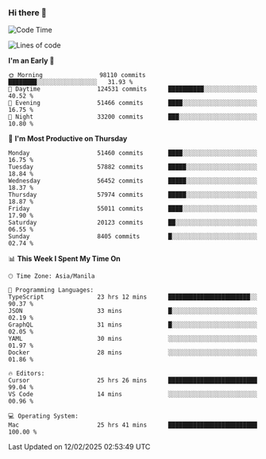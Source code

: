 ### Hi there 👋

<!--START_SECTION:waka-->
![Code Time](http://img.shields.io/badge/Code%20Time-5%2C847%20hrs%2057%20mins-blue)

![Lines of code](https://img.shields.io/badge/From%20Hello%20World%20I%27ve%20Written-118.7%20million%20lines%20of%20code-blue)

**I'm an Early 🐤** 

```text
🌞 Morning                98110 commits       ████████░░░░░░░░░░░░░░░░░   31.93 % 
🌆 Daytime                124531 commits      ██████████░░░░░░░░░░░░░░░   40.52 % 
🌃 Evening                51466 commits       ████░░░░░░░░░░░░░░░░░░░░░   16.75 % 
🌙 Night                  33200 commits       ███░░░░░░░░░░░░░░░░░░░░░░   10.80 % 
```
📅 **I'm Most Productive on Thursday** 

```text
Monday                   51460 commits       ████░░░░░░░░░░░░░░░░░░░░░   16.75 % 
Tuesday                  57882 commits       █████░░░░░░░░░░░░░░░░░░░░   18.84 % 
Wednesday                56452 commits       █████░░░░░░░░░░░░░░░░░░░░   18.37 % 
Thursday                 57974 commits       █████░░░░░░░░░░░░░░░░░░░░   18.87 % 
Friday                   55011 commits       ████░░░░░░░░░░░░░░░░░░░░░   17.90 % 
Saturday                 20123 commits       ██░░░░░░░░░░░░░░░░░░░░░░░   06.55 % 
Sunday                   8405 commits        █░░░░░░░░░░░░░░░░░░░░░░░░   02.74 % 
```


📊 **This Week I Spent My Time On** 

```text
🕑︎ Time Zone: Asia/Manila

💬 Programming Languages: 
TypeScript               23 hrs 12 mins      ███████████████████████░░   90.37 % 
JSON                     33 mins             █░░░░░░░░░░░░░░░░░░░░░░░░   02.19 % 
GraphQL                  31 mins             █░░░░░░░░░░░░░░░░░░░░░░░░   02.05 % 
YAML                     30 mins             ░░░░░░░░░░░░░░░░░░░░░░░░░   01.97 % 
Docker                   28 mins             ░░░░░░░░░░░░░░░░░░░░░░░░░   01.86 % 

🔥 Editors: 
Cursor                   25 hrs 26 mins      █████████████████████████   99.04 % 
VS Code                  14 mins             ░░░░░░░░░░░░░░░░░░░░░░░░░   00.96 % 

💻 Operating System: 
Mac                      25 hrs 41 mins      █████████████████████████   100.00 % 
```


 Last Updated on 12/02/2025 02:53:49 UTC
<!--END_SECTION:waka-->


<!--
**rad182/rad182** is a ✨ _special_ ✨ repository because its `README.md` (this file) appears on your GitHub profile.

Here are some ideas to get you started:

- 🔭 I’m currently working on ...
- 🌱 I’m currently learning ...
- 👯 I’m looking to collaborate on ...
- 🤔 I’m looking for help with ...
- 💬 Ask me about ...
- 📫 How to reach me: ...
- 😄 Pronouns: ...
- ⚡ Fun fact: ...
-->
